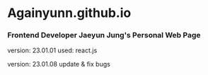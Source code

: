 # Againyunn.github.io

### Frontend Developer Jaeyun Jung's Personal Web Page

version: 23.01.01
used: react.js

version: 23.01.08
update & fix bugs
